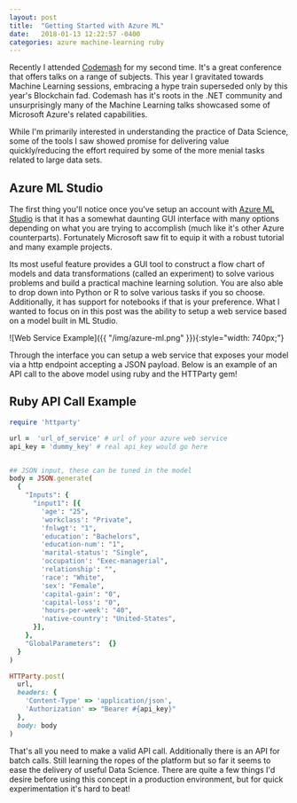 ```yaml
---
layout: post
title:  "Getting Started with Azure ML"
date:   2018-01-13 12:22:57 -0400
categories: azure machine-learning ruby
---
```


Recently I attended [Codemash](http://www.codemash.org/) for my second time. It's a great conference that offers talks on a range of subjects. This year I gravitated towards Machine Learning sessions, embracing a hype train superseded only by this year's Blockchain fad. Codemash has it's roots in the .NET community and unsurprisingly many of the Machine Learning talks showcased some of Microsoft Azure's related capabilities.

While I'm primarily interested in understanding the practice of Data Science, some of the tools I saw showed promise for delivering value quickly/reducing the effort required by some of the more menial tasks related to large data sets.

## Azure ML Studio

The first thing you'll notice once you've setup an account with [Azure ML Studio](studio.azureml.net) is that it has a somewhat daunting GUI interface with many options depending on what you are trying to accomplish (much like it's other Azure counterparts). Fortunately Microsoft saw fit to equip it with a robust tutorial and many example projects.

Its most useful feature provides a GUI tool to construct a flow chart of models and data transformations (called an experiment) to solve various problems and build a practical machine learning solution. You are also able to drop down into Python or R to solve various tasks if you so choose. Additionally, it has support for notebooks if that is your preference. What I wanted to focus on in this post was the ability to setup a web service based on a model built in ML Studio.

![Web Service Example]({{ "/img/azure-ml.png" }}){:style="width: 740px;"}

Through the interface you can setup a web service that exposes your model via a http endpoint accepting a JSON payload. Below is an example of an API call to the above model using ruby and the HTTParty gem!

## Ruby API Call Example
```ruby
require 'httparty'

url =  'url_of_service' # url of your azure web service
api_key = 'dummy_key' # real api_key would go here


## JSON input, these can be tuned in the model
body = JSON.generate(
  {
    "Inputs": {
      "input1": [{
        'age': "25",
        'workclass': "Private",
        'fnlwgt': "1",
        'education': "Bachelors",
        'education-num': "1",
        'marital-status': "Single",
        'occupation': "Exec-managerial",
        'relationship': "",
        'race': "White",
        'sex': "Female",
        'capital-gain': "0",
        'capital-loss': "0",
        'hours-per-week': "40",
        'native-country': "United-States",
      }],
    },
    "GlobalParameters":  {}
  }
)

HTTParty.post(
  url,
  headers: {
    'Content-Type' => 'application/json',
    'Authorization' => "Bearer #{api_key}"
  },
  body: body
)
```

That's all you need to make a valid API call. Additionally there is an API for batch calls. Still learning the ropes of the platform but so far it seems to ease the delivery of useful Data Science. There are quite a few things I'd desire before using this concept in a production environment, but for quick experimentation it's hard to beat!
